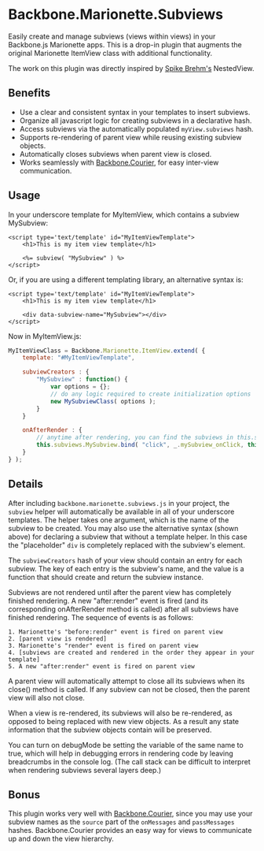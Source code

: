 # Backbone.Marionette.Subviews

Easily create and manage subviews (views within views) in your Backbone.js Marionette apps. This is a drop-in plugin that augments the original Marionette ItemView class with additional functionality.

The work on this plugin was directly inspired by [Spike Brehm's](https://github.com/spikebrehm) NestedView.

## Benefits

* Use a clear and consistent syntax in your templates to insert subviews.
* Organize all javascript logic for creating subviews in a declarative hash.
* Access subviews via the automatically populated `myView.subviews` hash.
* Supports re-rendering of parent view while reusing existing subview objects.
* Automatically closes subviews when parent view is closed.
* Works seamlessly with [Backbone.Courier](Backbone.Courier), for easy inter-view communication.

## Usage

In your underscore template for MyItemView, which contains a subview MySubview:

```
<script type='text/template' id="MyItemViewTemplate">
	<h1>This is my item view template</h1>

	<%= subview( "MySubview" ) %>
</script>
```

Or, if you are using a different templating library, an alternative syntax is:

```
<script type='text/template' id="MyItemViewTemplate">
	<h1>This is my item view template</h1>

	<div data-subview-name="MySubview"></div>
</script>
```

Now in MyItemView.js:

```javascript
MyItemViewClass = Backbone.Marionette.ItemView.extend( {
	template: "#MyItemViewTemplate",

	subviewCreators : {
		"MySubview" : function() {
			var options = {};
			// do any logic required to create initialization options
			new MySubviewClass( options );
		}
	}

	onAfterRender : {
		// anytime after rendering, you can find the subviews in this.subviews
		this.subviews.MySubview.bind( "click", _.mySubview_onClick, this );
	}
} );
```

## Details

After including `backbone.marionette.subviews.js` in your project, the `subview` helper will automatically be available in all of your underscore templates. The helper takes one argument, which is the name of the subview to be created. You may also use the alternative syntax (shown above) for declaring a subview that without a template helper. In this case the "placeholder" `div` is completely replaced with the subview's element.

The `subviewCreators` hash of your view should contain an entry for each subview. The key of each entry is the subview's name, and the value is a function that should create and return the subview instance.

Subviews are not rendered until after the parent view has completely finished rendering. A new "after:render" event is fired (and its corresponding onAfterRender method is called) after all subviews have finished rendering. The sequence of events is as follows:

	1. Marionette's "before:render" event is fired on parent view
	2. [parent view is rendered]
	3. Marionette's "render" event is fired on parent view
	4. [subviews are created and rendered in the order they appear in your template]
	5. A new "after:render" event is fired on parent view

A parent view will automatically attempt to close all its subviews when its close() method is called. If any subview can not be closed, then the parent view will also not close.

When a view is re-rendered, its subviews will also be re-rendered, as opposed to being replaced with new view objects. As a result any state information that the subview objects contain will be preserved.

You can turn on debugMode be setting the variable of the same name to true, which will help in debugging errors in rendering code by leaving breadcrumbs in the console log. (The call stack can be difficult to interpret when rendering subviews several layers deep.)

## Bonus

This plugin works very well with [Backbone.Courier](https://github.com/dgbeck/backbone.courier), since you may use your subview names as the `source` part of the `onMessages` and `passMessages` hashes. Backbone.Courier provides an easy way for views to communicate up and down the view hierarchy.